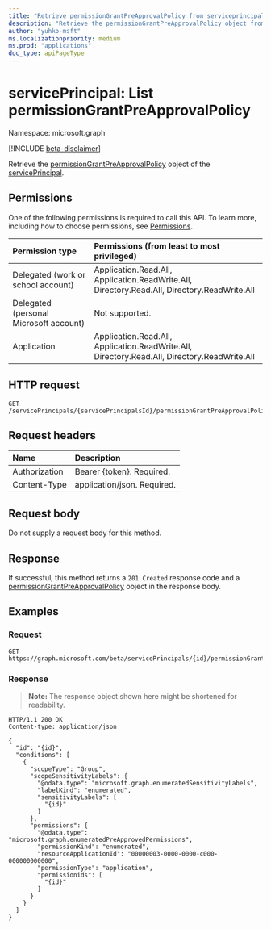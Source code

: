 ```yaml
---
title: "Retrieve permissionGrantPreApprovalPolicy from serviceprincipal"
description: "Retrieve the permissionGrantPreApprovalPolicy object from serviceprincipal."
author: "yuhko-msft"
ms.localizationpriority: medium
ms.prod: "applications"
doc_type: apiPageType
---
```


# servicePrincipal: List permissionGrantPreApprovalPolicy
Namespace: microsoft.graph

[!INCLUDE [beta-disclaimer](../../includes/beta-disclaimer.md)]

Retrieve the [permissionGrantPreApprovalPolicy](../resources/permissiongrantpreapprovalpolicy.md) object of the [servicePrincipal](../resources/serviceprincipal.md).

## Permissions
One of the following permissions is required to call this API. To learn more, including how to choose permissions, see [Permissions](/graph/permissions-reference).

|Permission type|Permissions (from least to most privileged)|
|:---|:---|
|Delegated (work or school account)|Application.Read.All, Application.ReadWrite.All, Directory.Read.All, Directory.ReadWrite.All|
|Delegated (personal Microsoft account)|Not supported.|
|Application|Application.Read.All, Application.ReadWrite.All, Directory.Read.All, Directory.ReadWrite.All|

## HTTP request

<!-- {
  "blockType": "ignored"
}
-->
``` http
GET /servicePrincipals/{servicePrincipalsId}/permissionGrantPreApprovalPolicies
```

## Request headers
|Name|Description|
|:---|:---|
|Authorization|Bearer {token}. Required.|
|Content-Type|application/json. Required.|

## Request body
Do not supply a request body for this method.



## Response

If successful, this method returns a `201 Created` response code and a [permissionGrantPreApprovalPolicy](../resources/permissiongrantpreapprovalpolicy.md) object in the response body.

## Examples


### Request
<!-- {
  "blockType": "request",
  "name": "create_permissiongrantpreapprovalpolicy_from_"
}
-->
``` http
GET https://graph.microsoft.com/beta/servicePrincipals/{id}/permissionGrantPreApprovalPolicies/{id}

```


### Response
>**Note:** The response object shown here might be shortened for readability.
<!-- {
  "blockType": "response",
  "truncated": true,
  "@odata.type": "microsoft.graph.permissionGrantPreApprovalPolicy"
}
-->
``` http
HTTP/1.1 200 OK
Content-type: application/json

{
  "id": "{id}",
  "conditions": [
    {
      "scopeType": "Group",
      "scopeSensitivityLabels": {
        "@odata.type": "microsoft.graph.enumeratedSensitivityLabels",
        "labelKind": "enumerated",
        "sensitivityLabels": [
          "{id}"
        ]
      },
      "permissions": {
        "@odata.type": "microsoft.graph.enumeratedPreApprovedPermissions",
        "permissionKind": "enumerated",
        "resourceApplicationId": "00000003-0000-0000-c000-000000000000",
        "permissionType": "application",
        "permissionids": [
          "{id}"
        ]
      }
    }
  ]
}
```

